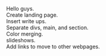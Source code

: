Hello guys.<br>
Create landing page.<br>
Insert write ups.<br>
Separate divs, main, and section.<br>
Color merging.<br>
slideshows.<br>
Add links to move to other webpages.